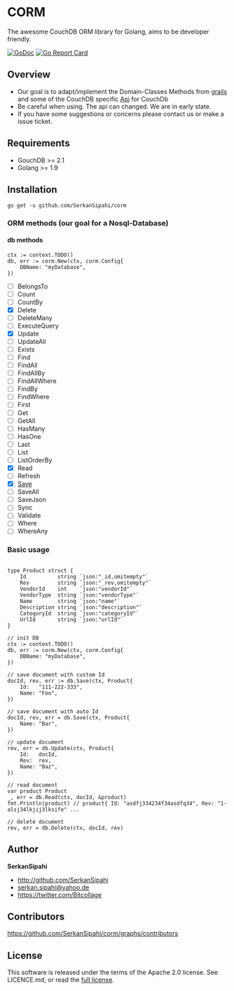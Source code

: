 # CORM

The awesome CouchDB ORM library for Golang, aims to be developer friendly.

[![GoDoc](https://godoc.org/github.com/SerkanSipahi/corm?status.svg)](https://godoc.org/github.com/SerkanSipahi/corm)
[![Go Report Card](https://goreportcard.com/badge/github.com/SerkanSipahi/corm)](https://goreportcard.com/report/github.com/SerkanSipahi/corm)

## Overview

* Our goal is to adapt/implement the Domain-Classes Methods from [grails](http://docs.grails.org/latest/ref/Domain%20Classes/save.html) and some of the CouchDB specific [Api](https://godoc.org/github.com/flimzy/kivik) for CouchDb
* Be careful when using. The api can changed. We are in early state.
* If you have some suggestions or concerns please contact us or make a issue ticket.

## Requirements

* GouchDB >= 2.1
* Golang >= 1.9

## Installation

```golang
go get -u github.com/SerkanSipahi/corm
```

### ORM methods (our goal for a Nosql-Database)

#### db methods

```golang
ctx := context.TODO()
db, err := corm.New(ctx, corm.Config{
    DBName: "myDatabase",
})
```

- [ ] BelongsTo
- [ ] Count
- [ ] CountBy
- [x] Delete
- [ ] DeleteMany
- [ ] ExecuteQuery
- [x] Update
- [ ] UpdateAll
- [ ] Exists
- [ ] Find
- [ ] FindAll
- [ ] FindAllBy
- [ ] FindAllWhere
- [ ] FindBy
- [ ] FindWhere
- [ ] First
- [ ] Get
- [ ] GetAll
- [ ] HasMany
- [ ] HasOne
- [ ] Last
- [ ] List
- [ ] ListOrderBy
- [x] Read
- [ ] Refresh
- [x] [Save](https://godoc.org/github.com/SerkanSipahi/corm#Orm.Save)
- [ ] SaveAll
- [ ] SaveJson
- [ ] Sync
- [ ] Validate
- [ ] Where
- [ ] WhereAny

### Basic usage
```golang

type Product struct {
	Id          string `json:"_id,omitempty"`
	Rev         string `json:"_rev,omitempty"`
	VendorId    int    `json:"vendorId"`
	VendorType  string `json:"vendorType"`
	Name        string `json:"name"`
	Description string `json:"description"`
	CategoryId  string `json:"categoryId"`
	UrlId       string `json:"urlId"`
}

// init DB
ctx := context.TODO()
db, err := corm.New(ctx, corm.Config{
    DBName: "myDatabase",
})

// save document with custom Id
docId, rev, err := db.Save(ctx, Product{
    Id:   "111-222-333",
    Name: "Foo",
})

// save document with auto Id
docId, rev, err = db.Save(ctx, Product{
    Name: "Bar",
})

// update document
rev, err = db.Update(ctx, Product{
    Id:   docId,
    Rev:  rev,
    Name: "Baz",
})

// read document
var product Product
_, err = db.Read(ctx, docId, &product)
fmt.Println(product) // product{ Id: "asdfj334234f34asdfq34", Rev: "1-alsj34lkjij3lksife" ...

// delete document
rev, err = db.Delete(ctx, docId, rev)
```

## Author

**SerkanSipahi**

* <http://github.com/SerkanSipahi>
* <serkan.sipahi@yahoo.de>
* <https://twitter.com/Bitcollage>

## Contributors

https://github.com/SerkanSipahi/corm/graphs/contributors

## License

This software is released under the terms of the Apache 2.0 license. See LICENCE.md, or read the [full license](http://www.apache.org/licenses/LICENSE-2.0).